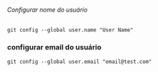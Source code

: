 ###### Configurar nome do usuário
```
git config --global user.name "User Name"
```

### configurar email do usuário
```
git config --global user.email "email@test.com"
```